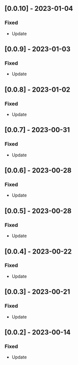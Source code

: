 ## [0.0.10] - 2023-01-04

### Fixed
-    Update

## [0.0.9] - 2023-01-03

### Fixed
-    Update

## [0.0.8] - 2023-01-02

### Fixed
-    Update

## [0.0.7] - 2023-00-31

### Fixed
-    Update

## [0.0.6] - 2023-00-28

### Fixed
-    Update

## [0.0.5] - 2023-00-28

### Fixed
-    Update

## [0.0.4] - 2023-00-22

### Fixed
-    Update

## [0.0.3] - 2023-00-21

### Fixed
-    Update

## [0.0.2] - 2023-00-14

### Fixed
-    Update

